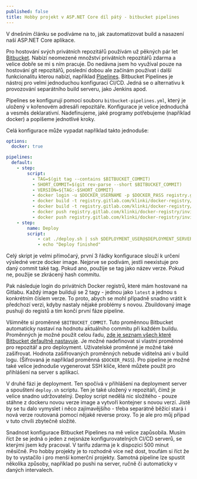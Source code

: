 ```yaml
---
published: false
title: Hobby projekt v ASP.NET Core díl pátý - bitbucket pipelines
---
```


V dnešním článku se podíváme na to, jak zautomatizovat build a nasazení naší ASP.NET Core aplikace.

Pro hostování svých privátních repozitářů používám už pěkných pár let [Bitbucket](https://bitbucket.org). Nabízí neomezené množství privátních repozitářů zdarma a velice dobře se mi s ním pracuje. Do nedávna jsem ho využíval pouze na hostování git repozitářů, poslední dobou ale začínám používat i další funkcionalitu kterou nabízí, například [Pipelines](https://bitbucket.org/product/features/pipelines). Bitbucket Pipelines je nástroj pro velmi jednoduchou konfiguraci CI/CD. Jedná se o alternativu k provozování separátního build serveru, jako Jenkins apod.

Pipelines se konfigurují pomocí souboru `bitbucket-pipelines.yml`, který je uložený v kořenovém adresáři repozitáře. Konfigurace je velice jednoduchá a vesměs deklarativní. Nadefinujeme, jaké programy potřebujeme (například docker) a popíšeme jednotlivé kroky.

Celá konfigurace může vypadat například takto jednoduše:

```yaml
options:
  docker: true

pipelines:
  default:
    - step:
        script:
          - TAG=$(git tag --contains $BITBUCKET_COMMIT)
          - SHORT_COMMIT=$(git rev-parse --short $BITBUCKET_COMMIT)
          - VERSION=${TAG:-$SHORT_COMMIT}
          - docker login -u $DOCKER_USERNAME -p $DOCKER_PASS registry.gitlab.com
          - docker build -t registry.gitlab.com/klinki/docker-registry/inviser:latest .
          - docker build -t registry.gitlab.com/klinki/docker-registry/inviser:${VERSION} .
          - docker push registry.gitlab.com/klinki/docker-registry/inviser:latest
          - docker push registry.gitlab.com/klinki/docker-registry/inviser:${VERSION}
    - step:
        name: Deploy
        script:
            - cat ./deploy.sh | ssh $DEPLOYMENT_USER@$DEPLOYMENT_SERVER
            - echo "Deploy finished"
```
Celý skript je velmi přímočarý, první 3 řádky konfigurace slouží k určení výsledné verze docker image.
Nejprve se podívám, jestli neexistuje pro daný commit také tag. Pokud ano, použije se tag jako název verze. Pokud ne, použije se zkrácený hash commitu.

Pak následuje login do privátních Docker registrů, které mám hostované na Gitlabu. Každý image builduji se 2 tagy - jednou jako `latest` a jednou s konkrétním číslem verze. To proto, abych se mohl případně snadno vrátit k předchozí verzi, kdyby nastaly nějaké problémy s novou. Zbuildovaný image pushuji do registů a tím končí první fáze pipeline.

Všimněte si proměnné `$BITBUCKET_COMMIT`. Tuto proměnnou Bitbucket automaticky nastaví na hodnotu aktuálního commitu při každém buildu. Proměnných je možné použít celou řadu, [zde je seznam všech které Bitbucket defaultně nastavuje](https://confluence.atlassian.com/bitbucket/variables-in-pipelines-794502608.html). Je možné nadefinovat si vlastní proměnné pro repozitář a pro deployment. Uživatelské proměnné je možné také zašifrovat. Hodnota zašifrovaných proměnných nebude viditelná ani v build logu. (Šifrovaná je například proměnná `$DOCKER_PASS`). Pro pipeline je možné také velice jednoduše vygenerovat SSH klíče, které můžete použít pro přihlášení na server s aplikací.


V druhé fázi je deployment. Ten spočívá v přihlášení na deployment server a spouštení `deploy.sh` scriptu. Ten je také uložený v repozitáři, čímž je velice snadno udržovatelný.
Deploy script nedělá nic složitého - pouze stáhne z dockeru novou verze image a vytvoří kontejner s novou verzí. Jistě by se tu dalo vymyslet i něco zajímavějšího - třeba separátně běžící stará i nová verze routovaná pomocí nějaké reverse proxy. To je ale pro můj případ v tuto chvíli zbytečně složité.


Snadnost konfigurace Bitbucket Pipelines na mě velice zapůsobila. Musím říct že se jedná o jeden z nejsnáze konfigurovatelných CI/CD serverů, se kterými jsem kdy pracoval. V tarifu zdarma je k dispozici 500 minut měsíčně. Pro hobby projekty je to rozhodně více než dost, troufám si říct že by to vystačilo i pro menší komerční projekty. Samotná pipeline lze spustit několika způsoby, například po pushi na server, ručně či automaticky v daných intervalech.
